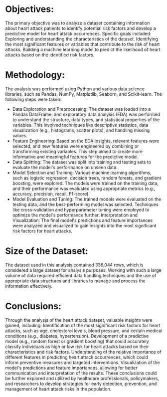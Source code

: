 # Objectives:
The primary objective was to analyze a dataset containing information about heart attack patients to identify potential risk factors and develop a predictive model for heart attack occurrences. Specific goals included:
Exploring and understanding the characteristics of the dataset.
Identifying the most significant features or variables that contribute to the risk of heart attacks.
Building a machine learning model to predict the likelihood of heart attacks based on the identified risk factors.

# Methodology:
The analysis was performed using Python and various data science libraries, such as Pandas, NumPy, Matplotlib, Seaborn, and Scikit-learn. The following steps were taken:
- Data Exploration and Preprocessing: The dataset was loaded into a Pandas DataFrame, and exploratory data analysis (EDA) was performed to understand the structure, data types, and statistical properties of the variables. This involved techniques like descriptive statistics, data visualization (e.g., histograms, scatter plots), and handling missing values.
- Feature Engineering: Based on the EDA insights, relevant features were selected, and new features were engineered by combining or transforming existing variables. This step aimed to create more informative and meaningful features for the predictive model.
- Data Splitting: The dataset was split into training and testing sets to evaluate the model's performance on unseen data.
- Model Selection and Training: Various machine learning algorithms, such as logistic regression, decision trees, random forests, and gradient boosting, were explored. The models were trained on the training data, and their performance was evaluated using appropriate metrics (e.g., accuracy, precision, recall, F1-score).
- Model Evaluation and Tuning: The trained models were evaluated on the testing data, and the best-performing model was selected. Techniques like cross-validation and hyperparameter tuning were employed to optimize the model's performance further.
Interpretation and Visualization: The final model's predictions and feature importances were analyzed and visualized to gain insights into the most significant risk factors for heart attacks.

# Size of the Dataset:
The dataset used in this analysis contained 336,044 rows, which is considered a large dataset for analysis purposes. Working with such a large volume of data required efficient data handling techniques and the use of appropriate data structures and libraries to manage and process the information effectively.

# Conclusions:
Through the analysis of the heart attack dataset, valuable insights were gained, including:
Identification of the most significant risk factors for heart attacks, such as age, cholesterol levels, blood pressure, and certain medical conditions (e.g., diabetes, hypertension).
Development of a predictive model (e.g., random forest or gradient boosting) that could accurately classify individuals as high or low risk for heart attacks based on their characteristics and risk factors.
Understanding of the relative importance of different features in predicting heart attack occurrences, which could inform preventive measures and targeted interventions.
Visualization of the model's predictions and feature importances, allowing for better communication and interpretation of the results.
These conclusions could be further explored and utilized by healthcare professionals, policymakers, and researchers to develop strategies for early detection, prevention, and management of heart attack risks in the population.
